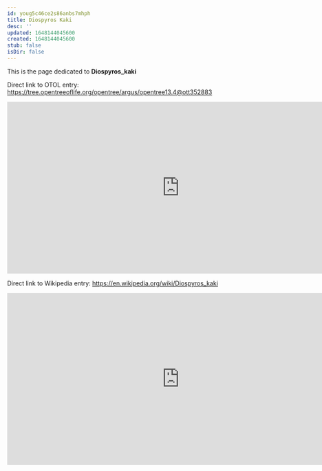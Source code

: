 ```yaml
---
id: youg5c46ce2s86anbs7mhph
title: Diospyros Kaki
desc: ''
updated: 1648144045600
created: 1648144045600
stub: false
isDir: false
---
```

This is the page dedicated to **Diospyros_kaki**


Direct link to OTOL entry: https://tree.opentreeoflife.org/opentree/argus/opentree13.4@ott352883



<html>
    <body>
    <iframe src="https://tree.opentreeoflife.org/opentree/argus/opentree13.4@ott352883"
    width="800" height="400" frameborder="0" allowfullscreen> </iframe>
    </body>
</html>
    


Direct link to Wikipedia entry: https://en.wikipedia.org/wiki/Diospyros_kaki



<html>
    <body>
    <iframe src="https://en.wikipedia.org/wiki/Diospyros_kaki"
    width="800" height="400" frameborder="0" allowfullscreen> </iframe>
    </body>
</html>
    

